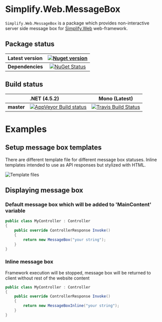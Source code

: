 # Simplify.Web.MessageBox

`Simplify.Web.MessageBox` is a package which provides non-interactive server side message box for [Simplify.Web](https://github.com/i4004/Simplify.Web) web-framework.

## Package status

| Latest version | [![Nuget version](http://img.shields.io/badge/nuget-v1.1.1-blue.png)](https://www.nuget.org/packages/Simplify.Web.MessageBox/) |
| :------ | :------: |
| **Dependencies** | [![NuGet Status](http://nugetstatus.com/Simplify.Web.MessageBox.png)](http://nugetstatus.com/packages/Simplify.Web.MessageBox) |

## Build status

| | **.NET (4.5.2)** | **Mono (Latest)** |
| :------ | :------ | :------: |
| **master** | [![AppVeyor Build status](https://ci.appveyor.com/api/projects/status/2h8jh563pwsf283i/branch/master?svg=true)](https://ci.appveyor.com/project/i4004/simplify-web-messagebox/branch/master) | [![Travis Build Status](https://travis-ci.org/i4004/Simplify.Web.MessageBox.svg?branch=master)](https://travis-ci.org/i4004/Simplify.Web.MessageBox) |

# Examples

## Setup message box templates

There are different template file for different message box statuses.
Inline templates intended to use as API responses but stylized with HTML.

![Template files](https://raw.githubusercontent.com/i4004/Simplify.Web.MessageBox/master/images/template-files.png)

## Displaying message box

### Default message box which will be added to 'MainContent' variable
```csharp
public class MyController : Controller
{
	public override ControllerResponse Invoke()
	{
		return new MessageBox("your string");
	}
}
```
### Inline message box

Framework execution will be stopped, message box will be returned to client without rest of the website content
```csharp
public class MyController : Controller
{
	public override ControllerResponse Invoke()
	{
		return new MessageBoxInline("your string");
	}
}
```
